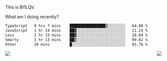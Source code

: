 This is BI1LQV.

What am I doing recently?

<!--START_SECTION:waka-->

```txt
TypeScript   8 hrs 7 mins    ████████████████▒░░░░░░░░   64.88 %
JavaScript   1 hr 24 mins    ██▓░░░░░░░░░░░░░░░░░░░░░░   11.24 %
Less         1 hr 15 mins    ██▓░░░░░░░░░░░░░░░░░░░░░░   10.04 %
Smarty       1 hr 13 mins    ██▒░░░░░░░░░░░░░░░░░░░░░░   09.82 %
Other        28 mins         █░░░░░░░░░░░░░░░░░░░░░░░░   03.76 %
```

<!--END_SECTION:waka-->
<img align="right" src="https://github-readme-stats.vercel.app/api?username=bi1lqv&show_icons=true&count_private=true">

<img src="https://metrics.lecoq.io/bi1lqv?template=classic&base.activity=0&base.community=0&base.repositories=0&base.metadata=0&isocalendar=1&base=header%2C%20activity%2C%20community%2C%20repositories%2C%20metadata&base.indepth=false&base.hireable=false&isocalendar=false&isocalendar.duration=full-year&config.timezone=Asia%2FShanghai">
